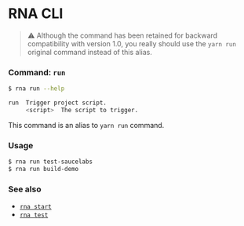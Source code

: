 # RNA CLI

> ⚠️  Although the command has been retained for backward compatibility with version 1.0, you really should use the `yarn run` original command instead of this alias.

### Command: `run`

```sh
$ rna run --help

run  Trigger project script.
     <script>  The script to trigger.
```

This command is an alias to `yarn run` command.

### Usage
```sh
$ rna run test-saucelabs
$ rna run build-demo
```

### See also

* [`rna start`](../start/)
* [`rna test`](../test/)
